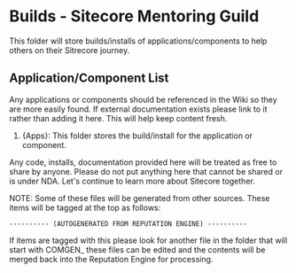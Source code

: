 # Builds - Sitecore Mentoring Guild
This folder will store builds/installs of applications/components to help others on their Sitrecore journey.

## Application/Component List

Any applications or components should be referenced in the Wiki so they are more easily found.
If external documentation exists please link to it rather than adding it here. This will help keep content fresh.

1. {Apps}: This folder stores the build/install for the application or component.

Any code, installs, documentation provided here will be treated as free to share by anyone.  Please do not put anything here that cannot be shared or is under NDA.
Let's continue to learn more about Sitecore together.

NOTE: Some of these files will be generated from other sources. These items will be tagged at the top as follows:

    ---------- (AUTOGENERATED FROM REPUTATION ENGINE) ----------

If items are tagged with this please look for another file in the folder that will start with COMGEN_ these files can be edited and the contents will be merged back into the Reputation Engine for processing.

